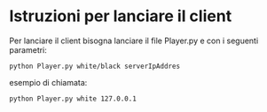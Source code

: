 # Istruzioni per lanciare il client

Per lanciare il client bisogna lanciare il file Player.py e con i seguenti parametri:

``python Player.py white/black serverIpAddres``

esempio di chiamata:

``python Player.py white 127.0.0.1``